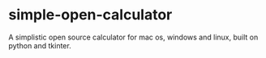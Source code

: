 # simple-open-calculator
A simplistic open source calculator for mac os, windows and linux, built on python and tkinter.
